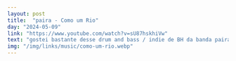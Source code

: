 ```yaml
---
layout: post
title:  "paira - Como um Rio"
day: "2024-05-09"
link: "https://www.youtube.com/watch?v=sU87hskhiVw"
text: "gostei bastante desse drum and bass / indie de BH da banda paira"
img: "/img/links/music/como-um-rio.webp"
---
```

